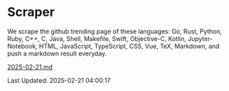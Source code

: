 # Scraper

We scrape the github trending page of these languages: Go, Rust, Python, Ruby, C++, C, Java, Shell, Makefile, Swift, Objective-C, Kotlin, Jupyter-Notebook, HTML, JavaScript, TypeScript, CSS, Vue, TeX, Markdown, and push a markdown result everyday.

[2025-02-21.md](https://github.com/yangwenmai/github-trending-backup/blob/master/2025-02-21.md)

Last Updated: 2025-02-21 04:00:17